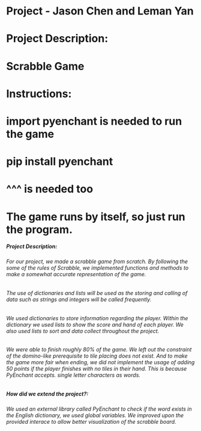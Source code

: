 # Project - Jason Chen and Leman Yan
# Project Description: 
# Scrabble Game 
# Instructions:
# import pyenchant is needed to run the game
# pip install pyenchant 
# ^^^ is needed too
# The game runs by itself, so just run the program. 
##### Project Description: 
###### For our project, we made a scrabble game from scratch. By following the some of the rules of Scrabble, we implemented functions and methods to make a somewhat accurate representation of the game.
###### The use of dictionaries and lists will be used as the storing and calling of data such as strings and integers will be called frequently.
###### We used dictionaries to store information regarding the player. Within the dictionary we used lists to show the score and hand of each player. We also used lists to sort and data collect throughout the project.

###### We were able to finish roughly 80% of the game. We left out the constraint of the domino-like prerequisite to tile placing does not exist. And to make the game more fair when ending, we did not implement the usage of adding 50 points if the player finishes with no tiles in their hand. This is because PyEnchant accepts. single letter characters as words.

##### How did we extend the project?:
######  We used an external library called PyEnchant to check if the word exists in the English dictionary, we used global variables. We improved upon the provided interace to allow better visualization of the scrabble board.


